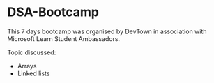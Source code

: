 # DSA-Bootcamp
This 7 days bootcamp was organised by DevTown in association with Microsoft Learn Student Ambassadors.

Topic discussed: 
- Arrays 
- Linked lists
